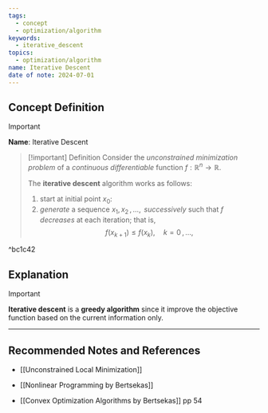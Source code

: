 ```yaml
---
tags:
  - concept
  - optimization/algorithm
keywords:
  - iterative_descent
topics:
  - optimization/algorithm
name: Iterative Descent
date of note: 2024-07-01
---
```


## Concept Definition

>[!important]
>**Name**: Iterative Descent

>[!important] Definition
>Consider the *unconstrained  minimization problem* of a *continuous differentiable* function $f: \mathbb{R}^{n} \to \mathbb{R}$. 
>
>The **iterative descent** algorithm works as follows:
>1. start at initial point $x_{0}$:
>2. *generate* a sequence $x_{1}, x_{2} \,{,}\ldots{,}\,$  *successively*  such that $f$ *decreases* at each iteration; that is, $$f(x_{k+1}) \le f(x_{k}), \quad k=0 \,{,}\ldots{,}\,$$

^bc1c42




## Explanation

>[!important]
>**Iterative descent** is a **greedy algorithm** since it improve the objective function based on the current information only.




-----------
##  Recommended Notes and References

- [[Unconstrained Local Minimization]]

- [[Nonlinear Programming by Bertsekas]]
- [[Convex Optimization Algorithms by Bertsekas]] pp 54